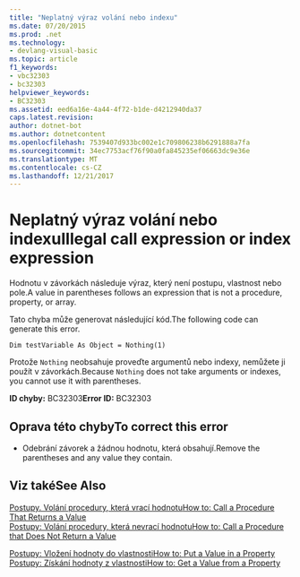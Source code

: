 ```yaml
---
title: "Neplatný výraz volání nebo indexu"
ms.date: 07/20/2015
ms.prod: .net
ms.technology:
- devlang-visual-basic
ms.topic: article
f1_keywords:
- vbc32303
- bc32303
helpviewer_keywords:
- BC32303
ms.assetid: eed6a16e-4a44-4f72-b1de-d4212940da37
caps.latest.revision: 
author: dotnet-bot
ms.author: dotnetcontent
ms.openlocfilehash: 7539407d933bc002e1c709806238b6291888a7fa
ms.sourcegitcommit: 34ec7753acf76f90a0fa845235ef06663dc9e36e
ms.translationtype: MT
ms.contentlocale: cs-CZ
ms.lasthandoff: 12/21/2017
---
```

# <a name="illegal-call-expression-or-index-expression"></a><span data-ttu-id="c7cda-102">Neplatný výraz volání nebo indexu</span><span class="sxs-lookup"><span data-stu-id="c7cda-102">Illegal call expression or index expression</span></span>
<span data-ttu-id="c7cda-103">Hodnotu v závorkách následuje výraz, který není postupu, vlastnost nebo pole.</span><span class="sxs-lookup"><span data-stu-id="c7cda-103">A value in parentheses follows an expression that is not a procedure, property, or array.</span></span>  
  
 <span data-ttu-id="c7cda-104">Tato chyba může generovat následující kód.</span><span class="sxs-lookup"><span data-stu-id="c7cda-104">The following code can generate this error.</span></span>  
  
 `Dim testVariable As Object = Nothing(1)`  
  
 <span data-ttu-id="c7cda-105">Protože `Nothing` neobsahuje proveďte argumentů nebo indexy, nemůžete ji použít v závorkách.</span><span class="sxs-lookup"><span data-stu-id="c7cda-105">Because `Nothing` does not take arguments or indexes, you cannot use it with parentheses.</span></span>  
  
 <span data-ttu-id="c7cda-106">**ID chyby:** BC32303</span><span class="sxs-lookup"><span data-stu-id="c7cda-106">**Error ID:** BC32303</span></span>  
  
## <a name="to-correct-this-error"></a><span data-ttu-id="c7cda-107">Oprava této chyby</span><span class="sxs-lookup"><span data-stu-id="c7cda-107">To correct this error</span></span>  
  
-   <span data-ttu-id="c7cda-108">Odebrání závorek a žádnou hodnotu, která obsahují.</span><span class="sxs-lookup"><span data-stu-id="c7cda-108">Remove the parentheses and any value they contain.</span></span>  
  
## <a name="see-also"></a><span data-ttu-id="c7cda-109">Viz také</span><span class="sxs-lookup"><span data-stu-id="c7cda-109">See Also</span></span>  
 [<span data-ttu-id="c7cda-110">Postupy. Volání procedury, která vrací hodnotu</span><span class="sxs-lookup"><span data-stu-id="c7cda-110">How to: Call a Procedure That Returns a Value</span></span>](../../visual-basic/programming-guide/language-features/procedures/how-to-call-a-procedure-that-returns-a-value.md)  
 [<span data-ttu-id="c7cda-111">Postupy: Volání procedury, která nevrací hodnotu</span><span class="sxs-lookup"><span data-stu-id="c7cda-111">How to: Call a Procedure that Does Not Return a Value</span></span>](../../visual-basic/programming-guide/language-features/procedures/how-to-call-a-procedure-that-does-not-return-a-value.md)  
   
   
 [<span data-ttu-id="c7cda-112">Postupy: Vložení hodnoty do vlastnosti</span><span class="sxs-lookup"><span data-stu-id="c7cda-112">How to: Put a Value in a Property</span></span>](../../visual-basic/programming-guide/language-features/procedures/how-to-put-a-value-in-a-property.md)  
 [<span data-ttu-id="c7cda-113">Postupy: Získání hodnoty z vlastnosti</span><span class="sxs-lookup"><span data-stu-id="c7cda-113">How to: Get a Value from a Property</span></span>](../../visual-basic/programming-guide/language-features/procedures/how-to-get-a-value-from-a-property.md)
